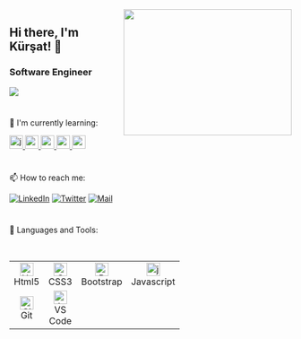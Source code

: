 <img src="https://media2.giphy.com/media/qgQUggAC3Pfv687qPC/giphy.gif?cid=790b7611a599ed245d55cb44a36a97240180272944522c99&rid=giphy.gif&ct=g" align="right" width="300" height="225">

## Hi there, I'm Kürşat! :wave:

### Software Engineer
<img src="https://img.shields.io/github/followers/kursatdemirdelen?style=social">

#
🌱 I'm currently learning:

<a href="https://www.javascript.com/" target="_blank" rel="noreferrer"><img src="https://upload.wikimedia.org/wikipedia/commons/thumb/9/99/Unofficial_JavaScript_logo_2.svg/1024px-Unofficial_JavaScript_logo_2.svg.png" alt="js" width="24" height="24"/> </a>
<a href="https://angularjs.org/" target="_blank" rel="noreferrer"><img src="https://angular.io/assets/images/logos/angular/angular.png" alt="angularjs" width="24" height="24"/> </a>
<a href="https://python.org/" target="_blank" rel="noreferrer"><img src="https://upload.wikimedia.org/wikipedia/commons/thumb/c/c3/Python-logo-notext.svg/640px-Python-logo-notext.svg.png" alt="python" width="24" height="24"/> </a>
<a href="https://docs.microsoft.com/tr-tr/dotnet/csharp/" target="_blank" rel="noreferrer"><img src="https://iconape.com/wp-content/png_logo_vector/c.png" alt="csharp" width="24" height="24"/> </a>
<a href="https://dotnet.microsoft.com/" target="_blank" rel="noreferrer"><img src="https://seeklogo.com/images/1/net-logo-681E247422-seeklogo.com.png" alt="nodejs" width="24" height="24"/> </a>
#


📫 How to reach me:

[![LinkedIn](https://img.shields.io/badge/%20-Connect-black?color=14171A&labelColor=212121&logo=linkedin&logoColor=ffffff)](https://www.linkedin.com/in/kursatdemirdelen/)
[![Twitter](https://img.shields.io/badge/%20-Connect-black?color=14171A&labelColor=1976d2&logo=instagram&logoColor=ffffff)](https://instagram.com/kursatdemirdelen)
[![Mail](https://img.shields.io/badge/Mail-Connect-14171a)](https://instagram.com/kursatdemirdelen)

#
:rocket: Languages and Tools:

<br>
<table>
  <tr>
      <td align="center" width="36">
      <a href="#html5">
        <img src="https://seeklogo.com/images/H/html5-without-wordmark-color-logo-14D252D878-seeklogo.com.png" width="24" height="24" alt="Html5" />
      </a>
      <br>Html5
    </td>
    <td align="center" width="36">
      <a href="#css3">
        <img src="https://upload.wikimedia.org/wikipedia/commons/thumb/6/62/CSS3_logo.svg/24px-CSS3_logo.svg.png" width="24" height="24" alt="Css3" />
      </a>
      <br>CSS3
    </td>
     <td align="center" width="36">
      <a href="#bootstrap">
        <img src="https://cdn.worldvectorlogo.com/logos/bootstrap-4.svg" width="24" height="24" alt="Bootstrap" />
      </a>
      <br>Bootstrap
    </td>
     <td align="center" width="36">
      <a href="#js">
        <img src="https://upload.wikimedia.org/wikipedia/commons/thumb/9/99/Unofficial_JavaScript_logo_2.svg/1024px-Unofficial_JavaScript_logo_2.svg.png" width="24" height="24" alt="javascript" />
      </a>
      <br>Javascript
    </td>
  </tr>

  <tr>
      <td align="center" width="36">
      <a href="#git" >
        <img src="https://upload.wikimedia.org/wikipedia/commons/thumb/3/3f/Git_icon.svg/1200px-Git_icon.svg.png" width="24" height="24" alt="Git" />
      </a>
      <br>Git
    </td>
      <td align="center"  width="36">
      <a href="#vscode">
        <img src="https://upload.wikimedia.org/wikipedia/commons/9/9a/Visual_Studio_Code_1.35_icon.svg" width="24" height="24" alt="Jamstack" />
      </a>
      <br>VS Code

  </tr>
</table>
